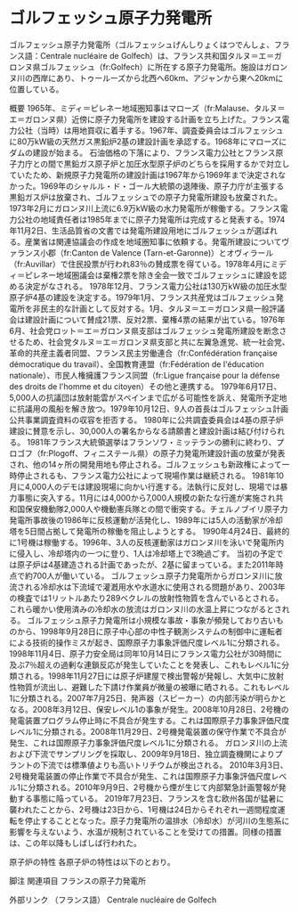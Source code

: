 # ゴルフェッシュ原子力発電所

ゴルフェッシュ原子力発電所（ゴルフェッシュげんしりょくはつでんしょ、フランス語：Centrale nucléaire de Golfech）は、フランス共和国タルヌ＝エ＝ガロンヌ県ゴルフェッシュ（fr:Golfech）に所在する原子力発電所。施設はガロンヌ川の西岸にあり、トゥールーズから北西へ60km、アジャンから東へ20kmに位置している。

概要
1965年、ミディ＝ピレネー地域圏知事はマローズ（fr:Malause、タルヌ＝エ＝ガロンヌ県）近傍に原子力発電所を建設する計画を立ち上げた。フランス電力公社（当時）は用地買収に着手する。1967年、調査委員会はゴルフェッシュに80万kW級の天然ガス黒鉛炉2基の建設計画を承認する。1968年にマローズにダムの建設が始まる。
石油価格の下落により、フランス電力公社とフランス原子力庁との間で黒鉛ガス原子炉と加圧水型原子炉のどちらを採用するかで対立していたため、新規原子力発電所の建設計画は1967年から1969年まで決定されなかった。1969年のシャルル・ド・ゴール大統領の退陣後、原子力庁が主張する黒鉛ガス炉は放棄され、ゴルフェッシュでの原子力発電所建設も放棄された。
1973年2月にガロンヌ川上流に6.9万kW級の水力発電所が稼働する。フランス電力公社の地域責任者は1985年までに原子力発電所は完成すると発表する。1974年11月2日、生活品質省の文書では発電所建設用地にゴルフェッシュが選ばれる。産業省は関連協議会の作成を地域圏知事に依頼する。発電所建設についてヴァランス小郡（fr:Canton de Valence (Tarn-et-Garonne)）とオヴィラール（fr:Auvillar）で住民投票が行われ83％の賛成票を得ている。1978年4月にミディ＝ピレネー地域圏議会は棄権2票を除き全会一致でゴルフェッシュに建設を認める決定がなされる。
1978年12月、フランス電力公社は130万kW級の加圧水型原子炉4基の建設を決定する。1979年1月、フランス共産党はゴルフェッシュ発電所を非民主的な計画として反対する。1月、タルヌ＝エ＝ガロンヌ県一般評議会は建設計画について賛成21票、反対2票、棄権4票の結果が出ている。1976年6月、社会党ロット＝エ＝ガロンヌ県支部はゴルフェッシュ発電所建設を断念させるため、社会党タルヌ＝エ＝ガロンヌ県支部と共に左翼急進党、統一社会党、革命的共産主義者同盟、フランス民主労働連合（fr:Confédération française démocratique du travail）、全国教育連盟（fr:Fédération de l'éducation nationale）、市民人権擁護フランス同盟（fr:Ligue française pour la défense des droits de l'homme et du citoyen）その他と連携する。
1979年6月17日、5,000人の抗議団は放射能雲がスペインまで広がる可能性を訴え、発電所予定地に抗議用の風船を解き放つ。1979年10月12日、9人の首長はゴルフェッシュ計画公共事業調査資料の収容を拒否する。
1980年に公共調査委員会は4基の原子炉建設に賛意を示し、30,000人の署名からなる請願書と建設計画は結び付けられる。
1981年フランス大統領選挙はフランソワ・ミッテランの勝利に終わり、プロゴフ（fr:Plogoff、フィニステール県）の原子力発電所建設計画の放棄が発表され、他の14ヶ所の開発用地も停止される。ゴルフェッシュも新政権によって一時停止されるも、フランス電力公社によって現場作業は継続される。
1981年10月に4,000人のデモは建設現場に向かい行進する。法執行に反対し、現場では暴力事態に突入する。11月には4,000から7,000人規模の新たな行進が実施され共和国保安機動隊2,000人や機動憲兵隊との間で衝突する。チェルノブイリ原子力発電所事故後の1986年に反核運動が活発化し、1989年には5人の活動家が冷却塔を5日間占拠して発電所の稼働を阻止しようとする。
1990年4月24日、最終的に1号機は稼働する。1996年、3人の反核運動家はガロンヌ川を泳いで発電所内に侵入し、冷却塔内の一つに登り、1人は冷却塔上で3晩過ごす。
当初の予定では原子炉は4基建造される計画であったが、2基に留まっている。また2011年時点で約700人が働いている。
ゴルフェッシュ原子力発電所からガロンヌ川に放流される冷却水は下流域で灌漑用水や水道水に使用される問題があり、2003年の検査では1リットルあたり289ベクレルの放射性物質を含んでいるとされる。これら暖かい使用済みの冷却水の放流はガロンヌ川の水温上昇につながるとされる。
ゴルフェッシュ原子力発電所は小規模な事故・事象が頻発しており古いものから、1998年9月28日に原子中心部の中性子観測システムの制御中に運転者による技術的操作ミスが起き、国際原子力事象評価尺度レベル1に分類される。1998年11月4日、原子力安全局は同年10月14日にフランス電力公社が30時間に及ぶ7％超えの過剰な連鎖反応が発生していたことを発表し、これもレベル1に分類される。1998年11月27日には原子炉建屋で検出警報が発報し、大気中に放射性物質が流出し、避難した下請け作業員が微量の被曝に晒される。これもレベル1に分類される。2007年7月25日、発声器（スピーカー）の内部汚染が明らかとなる。2008年3月12日、保安レベル1の事象が発生。2008年10月28日、2号機の発電装置プログラム停止時に不具合が発生する。これは国際原子力事象評価尺度レベル1に分類される。2008年11月29日、2号機発電装置の保守作業で不具合が発生、これは国際原子力事象評価尺度レベル1に分類される。
ガロンヌ川の上流および下流でサンプリングを採取し、2009年9月18日、独立調査機関によりプラントの下流では標準値よりも高いトリチウムが検出される。
2010年3月3日、2号機発電装置の停止作業で不具合が発生、これは国際原子力事象評価尺度レベル1に分類される。2010年9月9日、2号機から煙が生じて内部緊急計画警報が発動する事態に陥っている。
2019年7月23日、フランスを含む欧州各国が猛暑に襲われたことから、2号機は23日から、1号機は24日からそれぞれ一週間程度運転を停止することとなった。原子力発電所の温排水（冷却水）が河川の生態系に影響を与えないよう、水温が規制されていることを受けての措置。同様の措置は、この年以降もしばしば行われた。

原子炉の特性
各原子炉の特性は以下のとおり。

脚注
関連項目
フランスの原子力発電所

外部リンク
（フランス語） Centrale nucléaire de Golfech